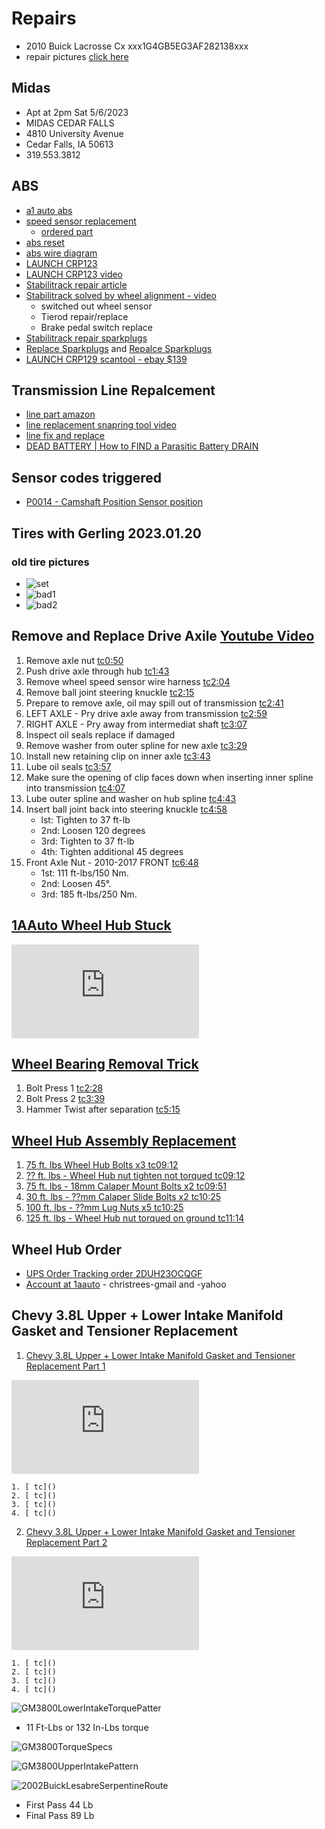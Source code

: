 # Repairs
- 2010 Buick Lacrosse Cx xxx1G4GB5EG3AF282138xxx
- repair pictures [click here](https://photos.app.goo.gl/JZ8Lres7hpEfGWm36)

## Midas 
- Apt at 2pm Sat 5/6/2023
- MIDAS CEDAR FALLS
- 4810 University Avenue
- Cedar Falls, IA 50613
- 319.553.3812

## ABS
- [a1 auto abs](https://www.youtube.com/watch?v=W6Yu6yKyTyI)
- [speed sensor replacement](https://www.youtube.com/watch?v=5TgcsDlkoRU&t=22s)
    - [ordered part](https://www.carparts.com/ABS-Speed-Sensor/Replacement/RB31080016?utm_term=product_summary&bsft_aaid=e748ae88-c8ab-4fa9-b03d-ced7c4a6fd33&bsft_eid=967862f1-46a4-508a-7228-29455d807cd2&utm_campaign=cped2021_transactional_shippingnotification&utm_source=blueshift&utm_medium=email&utm_content=cped2021_transactional_shippingnotification&bsft_clkid=48893c80-b67a-4c43-ad9d-001f2fcb4563&bsft_uid=c73e3f99-5036-45e8-b63d-bdde54108447&bsft_mid=9c4c6bd7-c658-405b-832b-3b8c539be0c9&bsft_txnid=f7c27637-764e-4820-92a2-4284ba83ff40&bsft_mime_type=html&bsft_ek=2023-04-27T16%3A11%3A05Z&bsft_lx=37&bsft_tv=308&cpcoupon=TLP5UIMNU9A8VQ2)
- [abs reset](https://www.wheelsjoint.com/buick-lacrosse-abs-light-is-on-causes-and-how-to-reset/)
- [abs wire diagram](https://portal-diagnostov.com/en/2020/04/04/anti-lock-brakes-buick-lacrosse-cxl-2009-system-wiring-diagrams/)
- [LAUNCH CRP123](https://www.amazon.com/dp/B07RLF8FBC?SubscriptionId=AKIAJO7E5OLQ67NVPFZA)
- [LAUNCH CRP123 video](https://www.youtube.com/watch?v=AIR6qKu2rr4)
- [Stabilitrack repair article](https://autovfix.com/service-stabilitrak/https://autovfix.com/service-stabilitrak/)
- [Stabilitrack solved by wheel alignment - video](https://www.youtube.com/watch?v=qWV6p3KnqFk)
    - switched out wheel sensor
    - Tierod repair/replace
    - Brake pedal switch replace
 - [Stabilitrack repair sparkplugs]()
 - [Replace Sparkplugs](https://www.youtube.com/watch?v=V1fGYUqJ_U0) and [Repalce Sparkplugs](https://www.youtube.com/watch?v=2Lv7okn-t8k)
 - [LAUNCH CRP129 scantool - ebay $139](https://www.ebay.com/itm/134550473627)

## Transmission Line Repalcement
- [line part amazon](https://www.amazon.com/ACDelco-15817233-Equipment-Automatic-Transmission/dp/B0049OI4J2/ref=asc_df_B0049OI4J2/?tag=hyprod-20&linkCode=df0&hvadid=312098740701&hvpos=&hvnetw=g&hvrand=9671286656257107219&hvpone=&hvptwo=&hvqmt=&hvdev=c&hvdvcmdl=&hvlocint=&hvlocphy=9018109&hvtargid=pla-450298846723&psc=1)
- [line replacement snapring tool video](https://www.youtube.com/watch?v=RR-rkhhserE)
- [line fix and replace](https://www.youtube.com/watch?v=gDKmf2IdHt4)
- [DEAD BATTERY | How to FIND a Parasitic Battery DRAIN](https://www.youtube.com/watch?v=rVScppKsfHs)

## Sensor codes triggered
- [P0014 - Camshaft Position Sensor position](https://www.youtube.com/watch?v=8iWlWzs9saQ)

## Tires with Gerling 2023.01.20

### old tire pictures
- ![set](./BuickLaCrosse-Tires-Set-PXL_20230120_160556020.jpg)
- ![bad1](./BuickLaCrosse-Tires-bad1-PXL_20230120_154154249.jpg)
- ![bad2](./BuickLaCrosse-bad2-PXL_20230120_154149769.jpg)


## Remove and Replace Drive Axile [Youtube Video](https://www.youtube.com/watch?v=-PC1iuPzk4w)
1. Remove axle nut [tc0:50](https://youtu.be/-PC1iuPzk4w?t=50)
2. Push drive axle through hub [tc1:43](https://youtu.be/-PC1iuPzk4w?t=103)
3. Remove wheel speed sensor wire harness [tc2:04](https://youtu.be/-PC1iuPzk4w?t=124)
4. Remove ball joint steering knuckle [tc2:15](https://youtu.be/-PC1iuPzk4w?t=135)
5. Prepare to remove axle, oil may spill out of transmission [tc2:41](https://youtu.be/-PC1iuPzk4w?t=161)
6. LEFT AXLE - Pry drive axle away from transmission [tc2:59](https://youtu.be/-PC1iuPzk4w?t=179)
7. RIGHT AXLE - Pry away from intermediat shaft [tc3:07](https://youtu.be/-PC1iuPzk4w?t=187)
8. Inspect oil seals replace if damaged
9. Remove washer from outer spline for new axle [tc3:29](https://youtu.be/-PC1iuPzk4w?t=209)
10. Install new retaining clip on inner axle [tc3:43](https://youtu.be/-PC1iuPzk4w?t=223)
11. Lube oil seals [tc3:57](https://youtu.be/-PC1iuPzk4w?t=237)
12. Make sure the opening of clip faces down when inserting inner spline into transmission [tc4:07](https://youtu.be/-PC1iuPzk4w?t=247)
13. Lube outer spline and washer on hub spline [tc4:43](https://youtu.be/-PC1iuPzk4w?t=283)
14. Insert ball joint back into steering knuckle [tc4:58](https://youtu.be/-PC1iuPzk4w?t=298)
    - lst: Tighten to 37 ft-lb
    - 2nd: Loosen 120 degrees
    - 3rd: Tighten to 37 ft-lb
    - 4th: Tighten additional 45 degrees
15. Front Axle Nut - 2010-2017 FRONT [tc6:48](https://youtu.be/-PC1iuPzk4w?t=408)
    - 1st: 111 ft-lbs/150 Nm. 
    - 2nd: Loosen 45°. 
    - 3rd: 185 ft-lbs/250 Nm.

## [1AAuto Wheel Hub Stuck](https://www.youtube.com/watch?v=JKcgXmX8oBo)

<iframe src="https://www.youtube.com/embed/JKcgXmX8oBo" frameborder="0" allow="accelerometer; autoplay; clipboard-write; encrypted-media; gyroscope; picture-in-picture" allowfullscreen></iframe>

## [Wheel Bearing Removal Trick](https://www.youtube.com/watch?v=p9543-dMBRo)
1. Bolt Press 1 [tc2:28](https://youtu.be/p9543-dMBRo?t=148)
2. Bolt Press 2 [tc3:39](https://youtu.be/p9543-dMBRo?t=219)
3. Hammer Twist after separation [tc5:15](https://youtu.be/p9543-dMBRo?t=315)


## [Wheel Hub Assembly Replacement](https://www.youtube.com/watch?v=ca_cHOaBmsg)

1. [75 ft. lbs  Wheel Hub Bolts x3 tc09:12](https://youtu.be/ca_cHOaBmsg?t=552)
2. [?? ft. lbs - Wheel Hub nut tighten not torqued tc09:12](https://youtu.be/ca_cHOaBmsg?t=572)
3. [75 ft. lbs - 18mm Calaper Mount Bolts x2 tc09:51](https://youtu.be/ca_cHOaBmsg?t=591)
4. [30 ft. lbs - ??mm Calaper Slide Bolts x2 tc10:25](https://youtu.be/ca_cHOaBmsg?t=625)
5. [100 ft. lbs - ??mm Lug Nuts x5 tc10:25](https://youtu.be/ca_cHOaBmsg?t=625)
6. [125 ft. lbs - Wheel Hub nut torqued on ground tc11:14](https://youtu.be/ca_cHOaBmsg?t=674)

## Wheel Hub Order
- [UPS Order Tracking order 2DUH23OCQGF](https://www.ups.com/track?loc=en_US&tracknum=1Z1Y11010308193259&requester=ST/trackdetails)
- [Account at 1aauto](https://www.1aauto.com/account) - christrees-gmail and -yahoo


## Chevy 3.8L Upper + Lower Intake Manifold Gasket and Tensioner Replacement
1. [Chevy 3.8L Upper + Lower Intake Manifold Gasket and Tensioner Replacement Part 1](https://www.youtube.com/watch?v=gTLvnYVmrNQ)

<iframe src="https://www.youtube.com/embed/gTLvnYVmrNQ" frameborder="0" allow="accelerometer; autoplay; clipboard-write; encrypted-media; gyroscope; picture-in-picture" allowfullscreen></iframe>

    1. [ tc]()
    2. [ tc]()
    3. [ tc]()
    4. [ tc]()

2. [Chevy 3.8L Upper + Lower Intake Manifold Gasket and Tensioner Replacement Part 2](https://www.youtube.com/watch?v=1OtGtTF87mQ)

<iframe src="https://www.youtube.com/embed/1OtGtTF87mQ" frameborder="0" allow="accelerometer; autoplay; clipboard-write; encrypted-media; gyroscope; picture-in-picture" allowfullscreen></iframe>

    1. [ tc]()
    2. [ tc]()
    3. [ tc]()
    4. [ tc]()


![GM3800LowerIntakeTorquePatter](GM3800LowerIntakeTorquePatter.png)

- 11 Ft-Lbs or 132 In-Lbs torque

![GM3800TorqueSpecs](GM3800TorqueSpecs.png)

![GM3800UpperIntakePattern](GM3800UpperIntakePattern.png)

![2002BuickLesabreSerpentineRoute](2002BuickLesabreSerpentineRoute.png)

- First Pass 44 Lb
- Final Pass 89 Lb
